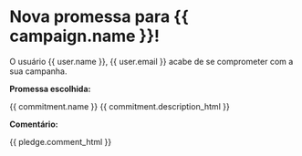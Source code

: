 # Nova promessa para {{ campaign.name }}!

O usuário {{ user.name }}, {{ user.email }} acabe de se comprometer com a sua campanha.

**Promessa escolhida:**

{{ commitment.name }}
{{ commitment.description_html }}

**Comentário:**

{{ pledge.comment_html }}
